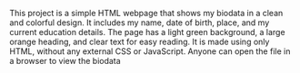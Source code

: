 This project is a simple HTML webpage that shows my biodata in a clean and colorful design.
It includes my name, date of birth, place, and my current education details.
The page has a light green background, a large orange heading, and clear text for easy reading.
It is made using only HTML, without any external CSS or JavaScript.
Anyone can open the file in a browser to view the biodata
